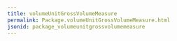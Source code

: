 ```yaml
---
title: volumeUnitGrossVolumeMeasure
permalink: Package.volumeUnitGrossVolumeMeasure.html
jsonid: package_volumeunitgrossvolumemeasure
---
```

